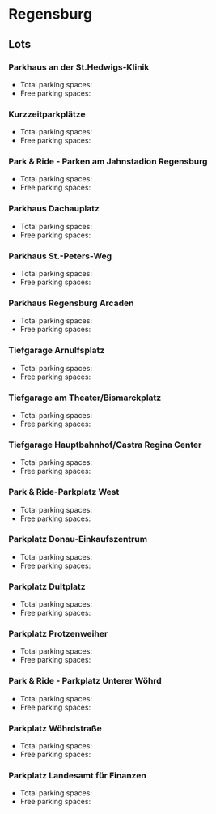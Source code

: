 
# Regensburg
## Lots

### Parkhaus an der St.Hedwigs-Klinik

* Total parking spaces: <Value topic="parken-dd/parken-dd/Regensburg/regensburgparkhausandersthedwigsklinik/total"/>
* Free parking spaces: <Value topic="parken-dd/parken-dd/Regensburg/regensburgparkhausandersthedwigsklinik/free"/>


### Kurzzeitparkplätze

* Total parking spaces: <Value topic="parken-dd/parken-dd/Regensburg/regensburgkurzzeitparkplaetze/total"/>
* Free parking spaces: <Value topic="parken-dd/parken-dd/Regensburg/regensburgkurzzeitparkplaetze/free"/>


### Park & Ride - Parken am Jahnstadion Regensburg

* Total parking spaces: <Value topic="parken-dd/parken-dd/Regensburg/regensburgpark&rideparkenamjahnstadionregensburg/total"/>
* Free parking spaces: <Value topic="parken-dd/parken-dd/Regensburg/regensburgpark&rideparkenamjahnstadionregensburg/free"/>


### Parkhaus Dachauplatz

* Total parking spaces: <Value topic="parken-dd/parken-dd/Regensburg/regensburgparkhausdachauplatz/total"/>
* Free parking spaces: <Value topic="parken-dd/parken-dd/Regensburg/regensburgparkhausdachauplatz/free"/>


### Parkhaus St.-Peters-Weg

* Total parking spaces: <Value topic="parken-dd/parken-dd/Regensburg/regensburgparkhausstpetersweg/total"/>
* Free parking spaces: <Value topic="parken-dd/parken-dd/Regensburg/regensburgparkhausstpetersweg/free"/>


### Parkhaus Regensburg Arcaden

* Total parking spaces: <Value topic="parken-dd/parken-dd/Regensburg/regensburgparkhausregensburgarcaden/total"/>
* Free parking spaces: <Value topic="parken-dd/parken-dd/Regensburg/regensburgparkhausregensburgarcaden/free"/>


### Tiefgarage Arnulfsplatz

* Total parking spaces: <Value topic="parken-dd/parken-dd/Regensburg/regensburgtiefgaragearnulfsplatz/total"/>
* Free parking spaces: <Value topic="parken-dd/parken-dd/Regensburg/regensburgtiefgaragearnulfsplatz/free"/>


### Tiefgarage am Theater/Bismarckplatz

* Total parking spaces: <Value topic="parken-dd/parken-dd/Regensburg/regensburgtiefgarageamtheaterbismarckplatz/total"/>
* Free parking spaces: <Value topic="parken-dd/parken-dd/Regensburg/regensburgtiefgarageamtheaterbismarckplatz/free"/>


### Tiefgarage Hauptbahnhof/Castra Regina Center

* Total parking spaces: <Value topic="parken-dd/parken-dd/Regensburg/regensburgtiefgaragehauptbahnhofcastrareginacenter/total"/>
* Free parking spaces: <Value topic="parken-dd/parken-dd/Regensburg/regensburgtiefgaragehauptbahnhofcastrareginacenter/free"/>


### Park & Ride-Parkplatz West

* Total parking spaces: <Value topic="parken-dd/parken-dd/Regensburg/regensburgpark&rideparkplatzwest/total"/>
* Free parking spaces: <Value topic="parken-dd/parken-dd/Regensburg/regensburgpark&rideparkplatzwest/free"/>


### Parkplatz Donau-Einkaufszentrum

* Total parking spaces: <Value topic="parken-dd/parken-dd/Regensburg/regensburgparkplatzdonaueinkaufszentrum/total"/>
* Free parking spaces: <Value topic="parken-dd/parken-dd/Regensburg/regensburgparkplatzdonaueinkaufszentrum/free"/>


### Parkplatz Dultplatz

* Total parking spaces: <Value topic="parken-dd/parken-dd/Regensburg/regensburgparkplatzdultplatz/total"/>
* Free parking spaces: <Value topic="parken-dd/parken-dd/Regensburg/regensburgparkplatzdultplatz/free"/>


### Parkplatz Protzenweiher

* Total parking spaces: <Value topic="parken-dd/parken-dd/Regensburg/regensburgparkplatzprotzenweiher/total"/>
* Free parking spaces: <Value topic="parken-dd/parken-dd/Regensburg/regensburgparkplatzprotzenweiher/free"/>


### Park & Ride - Parkplatz Unterer Wöhrd

* Total parking spaces: <Value topic="parken-dd/parken-dd/Regensburg/regensburgpark&rideparkplatzuntererwoehrd/total"/>
* Free parking spaces: <Value topic="parken-dd/parken-dd/Regensburg/regensburgpark&rideparkplatzuntererwoehrd/free"/>


### Parkplatz Wöhrdstraße

* Total parking spaces: <Value topic="parken-dd/parken-dd/Regensburg/regensburgparkplatzwoehrdstrasse/total"/>
* Free parking spaces: <Value topic="parken-dd/parken-dd/Regensburg/regensburgparkplatzwoehrdstrasse/free"/>


### Parkplatz Landesamt für Finanzen

* Total parking spaces: <Value topic="parken-dd/parken-dd/Regensburg/regensburgparkplatzlandesamtfuerfinanzen/total"/>
* Free parking spaces: <Value topic="parken-dd/parken-dd/Regensburg/regensburgparkplatzlandesamtfuerfinanzen/free"/>

